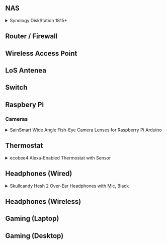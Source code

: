 ## NAS

<details>
<summary>Synology DiskStation 1815+</summary>

  - Synology DS1815+ 
  - upgraded with aftermarket 16GB RAM
  - 8 each Western Digital Red 6TB hard drives
  - RAID 6 (2 redundant drives)
  - 32.7 TB Capacity
</details>

## Router / Firewall

## Wireless Access Point

## LoS Antenea

## Switch

## Raspbery Pi

### Cameras

<details>
<summary>SainSmart Wide Angle Fish-Eye Camera Lenses for Raspberry Pi Arduino</summary>

- [Enclosure STL](https://www.thingiverse.com/thing:1950391/#files)
- [Amazon](https://www.amazon.com/gp/product/B00N1YJKFS/ref=oh_aui_detailpage_o00_s00?ie=UTF8&psc=1)

</details>

## Thermostat

<details>
<summary>ecobee4 Alexa-Enabled Thermostat with Sensor</summary>

- Works with HomeKit and Alexa
- Remote sensors detect temperature and motion
- Has an [API](https://www.ecobee.com/home/developer/api/introduction/index.shtml)
- [Amazon](https://www.amazon.com/ecobee4-Alexa-Enabled-Thermostat-Sensor-Amazon/dp/B06W2LQY6L/)

</details>

## Headphones (Wired)

<details>
<summary>Skullcandy Hesh 2 Over-Ear Headphones with Mic, Black</summary>

  - Microphone built-in
  - Over the ear style
  - Detachable cable
  - [Amazon](https://www.amazon.com/gp/product/B00J67FC4C/ref=oh_aui_detailpage_o00_s00?ie=UTF8&psc=1)
</details>

## Headphones (Wireless)

## Gaming (Laptop)

## Gaming (Desktop)
